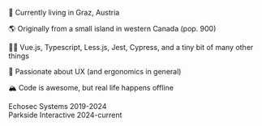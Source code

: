 📍 Currently living in Graz, Austria

🌎 Originally from a small island in western Canada (pop. 900) <br>

👨‍💻 Vue.js, Typescript, Less.js, Jest, Cypress, and a tiny bit of many other things

🔑 Passionate about UX (and ergonomics in general)

🏔 Code is awesome, but real life happens offline

Echosec Systems 2019-2024 <br>
Parkside Interactive 2024-current
